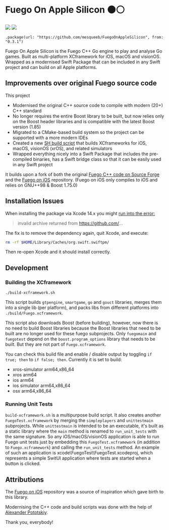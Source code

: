 # Fuego On Apple Silicon ⚫️⚪️

[![](https://img.shields.io/endpoint?url=https%3A%2F%2Fswiftpackageindex.com%2Fapi%2Fpackages%2Fmesqueeb%2FFuegoOnAppleSilicon%2Fbadge%3Ftype%3Dswift-versions)](https://swiftpackageindex.com/mesqueeb/FuegoOnAppleSilicon)
[![](https://img.shields.io/endpoint?url=https%3A%2F%2Fswiftpackageindex.com%2Fapi%2Fpackages%2Fmesqueeb%2FFuegoOnAppleSilicon%2Fbadge%3Ftype%3Dplatforms)](https://swiftpackageindex.com/mesqueeb/FuegoOnAppleSilicon)

```
.package(url: "https://github.com/mesqueeb/FuegoOnAppleSilicon", from: "0.3.1")
```

Fuego On Apple Silicon is the Fuego C++ Go engine to play and analyse Go games. Built as multi-platform XCframework for iOS, macOS and visionOS. Wrapped as a modernised Swift Package that can be included in any Swift project and can build on all Apple platforms.

## Improvements over original Fuego source code

This project
- Modernised the original C++ source code to compile with modern (20+) C++ standard
- No longer requires the entire Boost library to be built, but now relies only on the Boost header libraries and is compatible with the latest Boost version (1.85)
- Migrated to a CMake-based build system so the project can be supported with a more modern IDEs
- Created a new [SH build script](./build-xcframework.sh) that builds XCframeworks for iOS, macOS, visionOS (xrOS), and related simulators
- Wrapped everything nicely into a Swift Package that includes the pre-compiled binaries, has a Swift bridge class so that it can be easily used in any Swift project

It builds upon a fork of both the original [Fuego C++ code on Source Forge](http://fuego.sourceforge.net/) and the [Fuego on iOS](https://github.com/herzbube/fuego-on-ios) repository. (Fuego on iOS only compiles to iOS and relies on GNU++98 & Boost 1.75.0)

## Installation Issues

When installing the package via Xcode 14.x you might [run into the error:](https://stackoverflow.com/questions/76556005/swift-package-manager-failed-with-invalid-archive-returned-from-xy-which-is-req/78592676)

> invalid archive returned from https://github.com/...

The fix is to remove the dependency again, quit Xcode, and execute:

```bash
rm -rf $HOME/Library/Caches/org.swift.swiftpm/
```

Then re-open Xcode and it should install correctly.

## Development

### Building the XCframework

```
./build-xcframework.sh
```

This script builds `gtpengine`, `smartgame`, `go` and `gouct` libraries, merges them into a single lib (per platform), and packs libs from different platforms into `./build/Fuego.xcframework`.

This script also downloads Boost (before building), however, now there is no need to build Boost libraries because the Boost libraries that need to be built are no longer used for these fuego subprojects. Only `fuegomain` and `fuegotest` depend on the `boost.program_options` library that needs to be built. But they are not part of `Fuego.xcframework`.

You can check this build file and enable / disable output by toggling `if true; then` to `if false; then`. Currently it is set to build:

- xros-simulator arm64,x86_64
- xros arm64
- ios arm64
- ios simulator arm64,x86_64
- osx arm64,x86_64

### Running Unit Tests

`build-xcframework.sh` is a multipurpose build script. It also creates another `FuegoTest.xcframework` by merging the `simpleplayers` and `unittestmain` subprojects. While `unittestmain` is intended to be an executable, it's built as a static library where the `main` method is renamed to `run_unit_tests` with the same signature. So any iOS/macOS/visionOS application is able to run Fuego unit tests just by embedding this `FuegoTest.xcframework` (in addition to `Fuego.xcframework`) and calling the `run_unit_tests` method. An example of such an application is xcode\FuegoTest\FuegoTest.xcodeproj, which represents a simple SwitUI application where tests are started when a button is clicked.

## Attributions

The [Fuego on iOS](https://github.com/herzbube/fuego-on-ios) repository was a source of inspiration which gave birth to this library.

Modernising the C++ code and build scripts was done with the help of [Alexander Pototskiy](https://github.com/apotocki).

Thank you, everybody!
